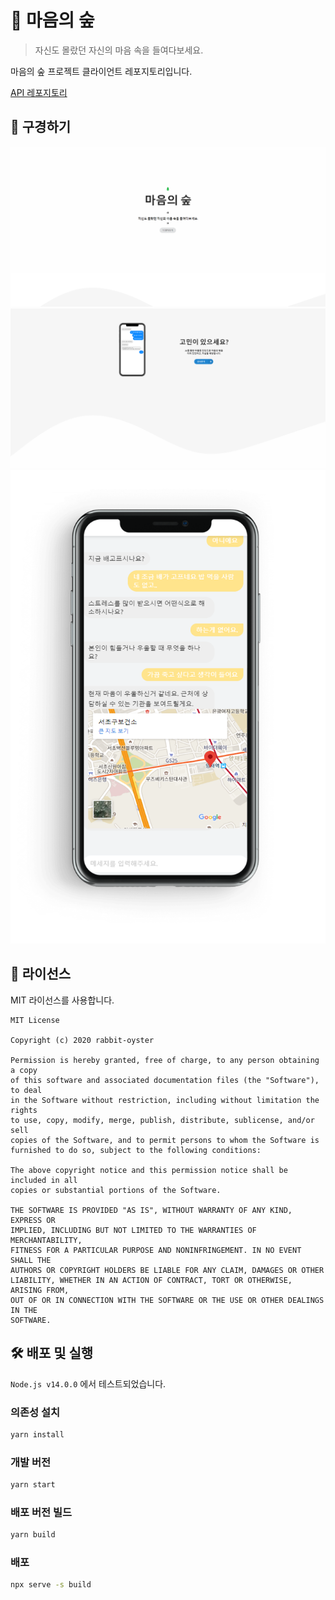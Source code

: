 # 🌲 마음의 숲

> 자신도 몰랐던 자신의 마음 속을 들여다보세요.

마음의 숲 프로젝트 클라이언트 레포지토리입니다.

[API 레포지토리](https://github.com/rabbit-oyster/The-forest-of-the-mind)

## 👀 구경하기

![Landing First](preview/landing-first.png)
![Landing Second](preview/landing-second.png)
![Chatting](preview/chat.png)
## 👮 라이선스

MIT 라이선스를 사용합니다.

```
MIT License

Copyright (c) 2020 rabbit-oyster

Permission is hereby granted, free of charge, to any person obtaining a copy
of this software and associated documentation files (the "Software"), to deal
in the Software without restriction, including without limitation the rights
to use, copy, modify, merge, publish, distribute, sublicense, and/or sell
copies of the Software, and to permit persons to whom the Software is
furnished to do so, subject to the following conditions:

The above copyright notice and this permission notice shall be included in all
copies or substantial portions of the Software.

THE SOFTWARE IS PROVIDED "AS IS", WITHOUT WARRANTY OF ANY KIND, EXPRESS OR
IMPLIED, INCLUDING BUT NOT LIMITED TO THE WARRANTIES OF MERCHANTABILITY,
FITNESS FOR A PARTICULAR PURPOSE AND NONINFRINGEMENT. IN NO EVENT SHALL THE
AUTHORS OR COPYRIGHT HOLDERS BE LIABLE FOR ANY CLAIM, DAMAGES OR OTHER
LIABILITY, WHETHER IN AN ACTION OF CONTRACT, TORT OR OTHERWISE, ARISING FROM,
OUT OF OR IN CONNECTION WITH THE SOFTWARE OR THE USE OR OTHER DEALINGS IN THE
SOFTWARE.

```

## 🛠️ 배포 및 실행

`Node.js v14.0.0` 에서 테스트되었습니다.

### 의존성 설치

```sh
yarn install
```

### 개발 버전

```sh
yarn start
```

### 배포 버전 빌드

```sh
yarn build
```

### 배포

```sh
npx serve -s build
```
